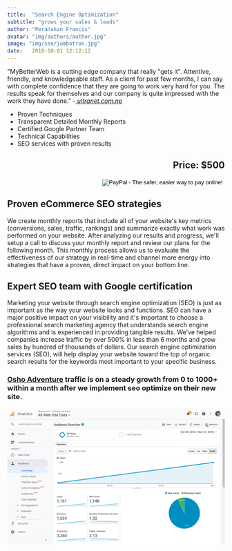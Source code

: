 ```yaml
---
title:  "Search Engine Optimization"
subtitle: "grows your sales & leads"
author: "Peranakan Francis"
avatar: "img/authors/author.jpg"
image: "img/seo/jumbotron.jpg"
date:   2018-10-01 12:12:12
---
```


"MyBetterWeb is a cutting edge company that really "gets it". Attentive, friendly, and knowledgeable staff. As a client for past few months, I can say with complete confidence that they are going to work very hard for you. The results speak for themselves and our company is quite impressed with the work they have done." -<a href="https://ultranet.netlify.com/" target="_blank"><i> ultranet.com.np</i></a>

- Proven Techniques
- Transparent Detailed Monthly Reports
- Certified Google Partner Team
- Technical Capabilities
- SEO services with proven results

<div style="text-align: right">
<h2>Price: $500</h2></div>
<div align="right">
<form action="https://www.paypal.com/cgi-bin/webscr" method="post" target="_top">
<input type="hidden" name="cmd" value="_s-xclick">
<input type="hidden" name="hosted_button_id" value="ZST86TN94D2AG">
<input type="image" src="https://www.paypalobjects.com/en_US/i/btn/btn_buynowCC_LG.gif" border="0" name="submit" alt="PayPal - The safer, easier way to pay online!">
<img alt="" border="0" src="https://www.paypalobjects.com/en_US/i/scr/pixel.gif" width="1" height="1">
</form>
</div>

## Proven eCommerce SEO strategies
We create monthly reports that include all of your website's key metrics (conversions, sales, traffic, rankings) and summarize exactly what work was performed on your website. After analyzing our results and progress, we'll setup a call to discuss your monthly report and review our plans for the following month. This monthly process allows us to evaluate the effectiveness of our strategy in real-time and channel more energy into strategies that have a proven, direct impact on your bottom line.

## Expert SEO team with Google certification
Marketing your website through search engine optimization (SEO) is just as important as the way your website looks and functions. SEO can have a major positive impact on your visibility and it's important to choose a professional search marketing agency that understands search engine algorithms and is experienced in providing tangible results. We've helped companies increase traffic by over 500% in less than 6 months and grow sales by hundred of thousands of dollars. Our search engine optimization services (SEO), will help display your website toward the top of organic search results for the keywords most important to your specific business.

### [Osho Adventure](https://oshoadventure.com) traffic is on a steady growth from 0 to 1000+ within a month after we implement seo optimize on their new site.
<a href="https://oshoadventure.com" target="_blank"><img src="img/seo/oshoadventure.png" id="responsive-image" width="640">
<br/>
